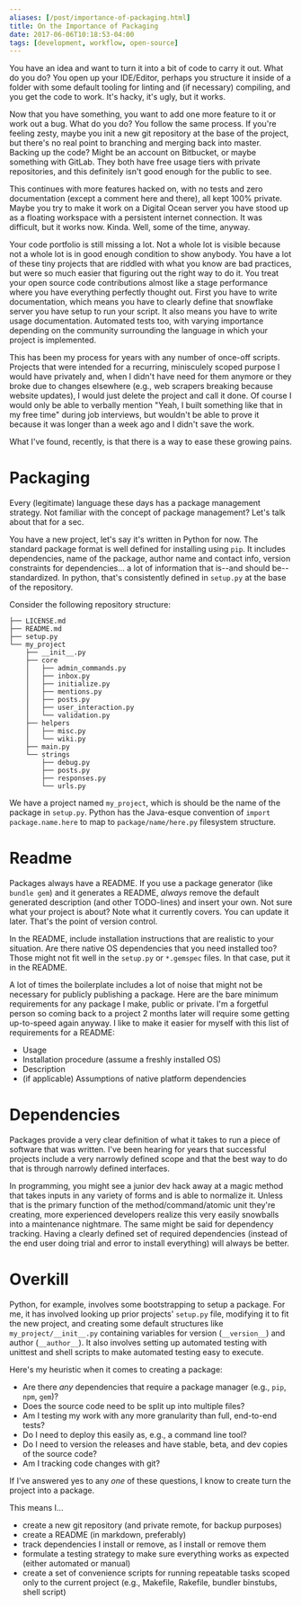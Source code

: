 ```yaml
---
aliases: [/post/importance-of-packaging.html]
title: On the Importance of Packaging
date: 2017-06-06T10:18:53-04:00
tags: [development, workflow, open-source]
---
```


You have an idea and want to turn it into a bit of code to carry it out. What do you do? You open up your IDE/Editor, perhaps you structure it inside of a folder with some default tooling for linting and (if necessary) compiling, and you get the code to work. It's hacky, it's ugly, but it works.

Now that you have something, you want to add one more feature to it or work out a bug. What do you do? You follow the same process. If you're feeling zesty, maybe you init a new git repository at the base of the project, but there's no real point to branching and merging back into master. Backing up the code? Might be an account on Bitbucket, or maybe something with GitLab. They both have free usage tiers with private repositories, and this definitely isn't good enough for the public to see.

This continues with more features hacked on, with no tests and zero documentation (except a comment here and there), all kept 100% private. Maybe you try to make it work on a Digital Ocean server you have stood up as a floating workspace with a persistent internet connection. It was difficult, but it works now. Kinda. Well, some of the time, anyway.

Your code portfolio is still missing a lot. Not a whole lot is visible because not a whole lot is in good enough condition to show anybody. You have a lot of these tiny projects that are riddled with what you know are bad practices, but were so much easier that figuring out the right way to do it. You treat your open source code contributions almost like a stage performance where you have everything perfectly thought out. First you have to write documentation, which means you have to clearly define that snowflake server you have setup to run your script. It also means you have to write usage documentation. Automated tests too, with varying importance depending on the community surrounding the language in which your project is implemented.

This has been my process for years with any number of once-off scripts. Projects that were intended for a recurring, minisculely scoped purpose I would have privately and, when I didn't have need for them anymore or they broke due to changes elsewhere (e.g., web scrapers breaking because website updates), I would just delete the project and call it done. Of course I would only be able to verbally mention "Yeah, I built something like that in my free time" during job interviews, but wouldn't be able to prove it because it was longer than a week ago and I didn't save the work.

What I've found, recently, is that there is a way to ease these growing pains.

# Packaging

Every (legitimate) language these days has a package management strategy. Not familiar with the concept of package management? Let's talk about that for a sec.

You have a new project, let's say it's written in Python for now. The standard package format is well defined for installing using `pip`. It includes dependencies, name of the package, author name and contact info, version constraints for dependencies... a lot of information that is--and should be--standardized. In python, that's consistently defined in `setup.py` at the base of the repository.

Consider the following repository structure:

```
├── LICENSE.md
├── README.md
├── setup.py
└── my_project
    ├── __init__.py
    ├── core
    │   ├── admin_commands.py
    │   ├── inbox.py
    │   ├── initialize.py
    │   ├── mentions.py
    │   ├── posts.py
    │   ├── user_interaction.py
    │   └── validation.py
    ├── helpers
    │   ├── misc.py
    │   └── wiki.py
    ├── main.py
    └── strings
        ├── debug.py
        ├── posts.py
        ├── responses.py
        └── urls.py
```

We have a project named `my_project`, which is should be the name of the package in `setup.py`. Python has the Java-esque convention of `import package.name.here` to map to `package/name/here.py` filesystem structure.

# Readme

Packages always have a README. If you use a package generator (like `bundle gem`) and it generates a README, _always_ remove the default generated description (and other TODO-lines) and insert your own. Not sure what your project is about? Note what it currently covers. You can update it later. That's the point of version control.

In the README, include installation instructions that are realistic to your situation. Are there native OS dependencies that you need installed too? Those might not fit well in the `setup.py` or `*.gemspec` files. In that case, put it in the README.

A lot of times the boilerplate includes a lot of noise that might not be necessary for publicly publishing a package. Here are the bare minimum requirements for any package I make, public or private. I'm a forgetful person so coming back to a project 2 months later will require some getting up-to-speed again anyway. I like to make it easier for myself with this list of requirements for a README:

- Usage
- Installation procedure (assume a freshly installed OS)
- Description
- (if applicable) Assumptions of native platform dependencies

# Dependencies

Packages provide a very clear definition of what it takes to run a piece of software that was written. I've been hearing for years that successful projects include a very narrowly defined scope and that the best way to do that is through narrowly defined interfaces.

In programming, you might see a junior dev hack away at a magic method that takes inputs in any variety of forms and is able to normalize it. Unless that is the primary function of the method/command/atomic unit they're creating, more experienced developers realize this very easily snowballs into a maintenance nightmare. The same might be said for dependency tracking. Having a clearly defined set of required dependencies (instead of the end user doing trial and error to install everything) will always be better.

# Overkill

Python, for example, involves some bootstrapping to setup a package. For me, it has involved looking up prior projects' `setup.py` file, modifying it to fit the new project, and creating some default structures like `my_project/__init__.py` containing variables for version (`__version__`) and author (`__author__`). It also involves setting up automated testing with unittest and shell scripts to make automated testing easy to execute.

Here's my heuristic when it comes to creating a package:

- Are there _any_ dependencies that require a package manager (e.g., `pip`, `npm`, `gem`)?
- Does the source code need to be split up into multiple files?
- Am I testing my work with any more granularity than full, end-to-end tests?
- Do I need to deploy this easily as, e.g., a command line tool?
- Do I need to version the releases and have stable, beta, and dev copies of the source code?
- Am I tracking code changes with git?

If I've answered yes to any _one_ of these questions, I know to create turn the project into a package.

This means I...

- create a new git repository (and private remote, for backup purposes)
- create a README (in markdown, preferably)
- track dependencies I install or remove, as I install or remove them
- formulate a testing strategy to make sure everything works as expected (either automated or manual)
- create a set of convenience scripts for running repeatable tasks scoped only to the current project (e.g., Makefile, Rakefile, bundler binstubs, shell script)
